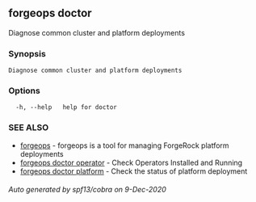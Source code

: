 ## forgeops doctor

Diagnose common cluster and platform deployments

### Synopsis


	Diagnose common cluster and platform deployments
    

### Options

```
  -h, --help   help for doctor
```

### SEE ALSO

* [forgeops](forgeops.md)	 - forgeops is a tool for managing ForgeRock platform deployments
* [forgeops doctor operator](forgeops_doctor_operator.md)	 - Check Operators Installed and Running
* [forgeops doctor platform](forgeops_doctor_platform.md)	 - Check the status of platform deployment

###### Auto generated by spf13/cobra on 9-Dec-2020

